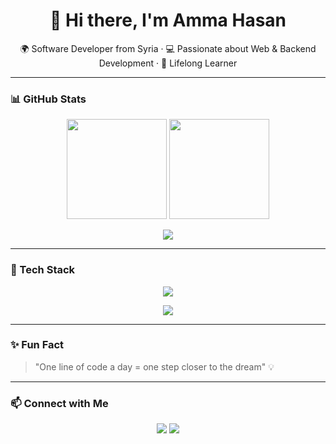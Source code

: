 <h1 align="center">👋 Hi there, I'm Amma Hasan</h1>

<p align="center">
  🌍 Software Developer from Syria · 💻 Passionate about Web & Backend Development · 🚀 Lifelong Learner
</p>

---

### 📊 GitHub Stats
<p align="center">
  <img src="https://github-readme-stats.vercel.app/api?username=USERNAME&show_icons=true&theme=radical" height="160"/>
  <img src="https://github-readme-streak-stats.herokuapp.com/?user=USERNAME&theme=radical" height="160"/>
</p>

<p align="center">
  <img src="https://github-readme-stats.vercel.app/api/top-langs/?username=USERNAME&layout=compact&theme=radical"/>
</p>

---

### 🚀 Tech Stack
<p align="center">
  <!-- Web & Tools -->
  <img src="https://skillicons.dev/icons?i=html,css,js,react,nodejs,tailwind,mysql,git,github,vscode" />
</p>
<p align="center">
  <!-- Programming Languages -->
  <img src="https://skillicons.dev/icons?i=java,cs,python" />
</p>

---

### ✨ Fun Fact
> "One line of code a day = one step closer to the dream" 💡

---

### 📫 Connect with Me
<p align="center">
  <a href="https://github.com/USERNAME"><img src="https://skillicons.dev/icons?i=github" /></a>
  <a href="https://www.linkedin.com/in/USERNAME"><img src="https://skillicons.dev/icons?i=linkedin" /></a>
</p>
